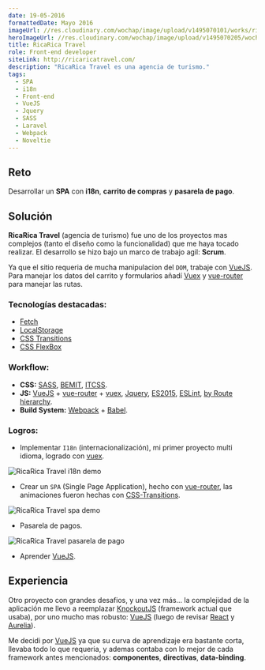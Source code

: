 ```yaml
---
date: 19-05-2016
formattedDate: Mayo 2016
imageUrl: //res.cloudinary.com/wochap/image/upload/v1495070101/works/ricarica-travel.png
heroImageUrl: //res.cloudinary.com/wochap/image/upload/v1495070205/wochap/hero/ricarica-travel.jpg
title: RicaRica Travel
role: Front-end developer
siteLink: http://ricaricatravel.com/
description: "RicaRica Travel es una agencia de turismo."
tags:
  - SPA
  - i18n
  - Front-end
  - VueJS
  - Jquery
  - SASS
  - Laravel
  - Webpack
  - Noveltie
---
```


## Reto

Desarrollar un **SPA** con **i18n**, **carrito de compras** y **pasarela de pago**.

## Solución

**RicaRica Travel** (agencia de turismo) fue uno de los proyectos mas complejos (tanto el diseño como la funcionalidad) que me haya tocado realizar. El desarrollo se hizo bajo un marco de trabajo agil: **Scrum**.

Ya que el sitio requeria de mucha manipulacion del `DOM`, trabaje con [VueJS](https://vuejs.org/). Para manejar los datos del carrito y formularios añadí [Vuex](https://github.com/vuejs/vuex) y [vue-router](https://github.com/vuejs/vue-router) para manejar las rutas.

### Tecnologías destacadas:

* [Fetch](https://developer.mozilla.org/es/docs/Web/API/Fetch_API)
* [LocalStorage](https://developer.mozilla.org/en-US/docs/Web/API/Storage/LocalStorage)
* [CSS Transitions](https://developer.mozilla.org/es/docs/Web/CSS/Transiciones_de_CSS)
* [CSS FlexBox](https://css-tricks.com/snippets/css/a-guide-to-flexbox/)

### Workflow:

* **CSS:** [SASS](http://stylus-lang.com/), [BEMIT](http://csswizardry.com/2015/08/bemit-taking-the-bem-naming-convention-a-step-further/), [ITCSS](http://csswizardry.net/talks/2014/11/itcss-dafed.pdf).
* **JS:** [VueJS](https://vuejs.org/) + [vue-router](https://github.com/vuejs/vue-router) + [vuex](https://github.com/vuejs/vuex/), [Jquery](https://jquery.com/), [ES2015](https://babeljs.io/learn-es2015/), [ESLint](http://eslint.org/), [by Route hierarchy](https://gist.github.com/ryanflorence/daafb1e3cb8ad740b346).
* **Build System:** [Webpack](https://webpack.github.io/) + [Babel](https://babeljs.io/).

### Logros:

* Implementar `I18n` (internacionalización), mi primer proyecto multi idioma, logrado con [vuex](https://github.com/vuejs/vuex/).

![RicaRica Travel i18n demo](//res.cloudinary.com/wochap/image/upload/v1495070196/wochap/body/ricarica-travel-i18n.gif)

* Crear un `SPA` (Single Page Application), hecho con [vue-router](https://github.com/vuejs/vue-router), las animaciones fueron hechas con [CSS-Transitions](http://v1.vuejs.org/guide/transitions.html#CSS-Transitions).

![RicaRica Travel spa demo](//res.cloudinary.com/wochap/image/upload/v1495070194/wochap/body/ricarica-travel-spa.gif)

* Pasarela de pagos.

<div class="c-markdown-image-full">
  <img src="//res.cloudinary.com/wochap/image/upload/v1495070174/wochap/body/ricarica-travel-payment.jpg" alt="RicaRica Travel pasarela de pago">
</div>

* Aprender [VueJS](https://vuejs.org/).

## Experiencia

Otro proyecto con grandes desafios, y una vez más... la complejidad de la aplicación me llevo a reemplazar [KnockoutJS](http://knockoutjs.com/) (framework actual que usaba), por uno mucho mas robusto: [VueJS](https://vuejs.org/) (luego de revisar [React](https://facebook.github.io/react/) y  [Aurelia](http://aurelia.io/)).

Me decidi por [VueJS](https://vuejs.org/) ya que su curva de aprendizaje era bastante corta, llevaba todo lo que requeria, y ademas contaba con lo mejor de cada framework antes mencionados: **componentes**, **directivas**, **data-binding**.
